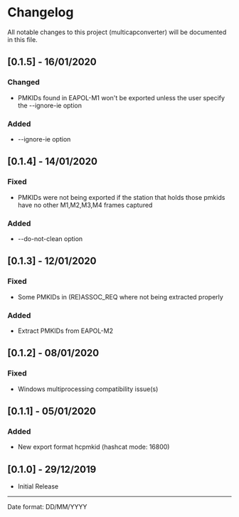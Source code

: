 # Changelog

All notable changes to this project (multicapconverter) will be documented in this file.

## [0.1.5] - 16/01/2020
### Changed
- PMKIDs found in EAPOL-M1 won't be exported unless the user specify the --ignore-ie option

### Added
- --ignore-ie option


## [0.1.4] - 14/01/2020
### Fixed
- PMKIDs were not being exported if the station that holds those pmkids have no other M1,M2,M3,M4 frames captured

### Added
- --do-not-clean option

## [0.1.3] - 12/01/2020
### Fixed
- Some PMKIDs in (RE)ASSOC_REQ where not being extracted properly

### Added
- Extract PMKIDs from EAPOL-M2

## [0.1.2] - 08/01/2020
### Fixed
- Windows multiprocessing compatibility issue(s)

## [0.1.1] - 05/01/2020
### Added
- New export format hcpmkid (hashcat mode: 16800)

## [0.1.0] - 29/12/2019
- Initial Release
___
Date format: DD/MM/YYYY
